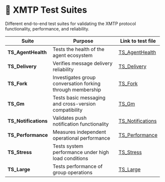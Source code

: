 # 🧪 XMTP Test Suites

Different end-to-end test suites for validating the XMTP protocol functionality, performance, and reliability.

| Suite                | Purpose                                                    | Link to test file                                               |
| -------------------- | ---------------------------------------------------------- | --------------------------------------------------------------- |
| **TS_AgentHealth**   | Tests the health of the agent ecosystem                    | [TS_AgentHealth](./TS_AgentHealth/TS_AgentHealth.test.ts)       |
| **TS_Delivery**      | Verifies message delivery reliability                      | [TS_Delivery](./TS_Delivery/TS_Delivery.test.ts)                |
| **TS_Fork**          | Investigates group conversation forking through membership | [TS_Fork](./TS_Fork/TS_Fork.test.ts)                            |
| **TS_Gm**            | Tests basic messaging and cross-version compatibility      | [TS_Gm](./TS_Gm/TS_Gm.test.ts)                                  |
| **TS_Notifications** | Validates push notification functionality                  | [TS_Notifications](./TS_Notifications/TS_Notifications.test.ts) |
| **TS_Performance**   | Measures independent operational performance               | [TS_Performance](./TS_Performance/TS_Performance.test.ts)       |
| **TS_Stress**        | Tests system performance under high load conditions        | [TS_Stress](./TS_Stress/TS_Stress.test.ts)                      |
| **TS_Large**        | Tests performance of group operations                      | [TS_Large](./TS_Large/TS_Large.test.ts)                      |
